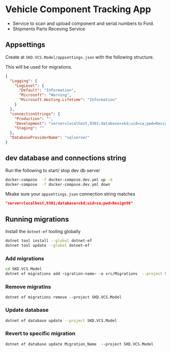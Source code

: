 # Vehicle Component Tracking App

* Service to scan and upload component and serial numbers to Ford.
* Shipments Parts Receving Service

## Appsettings

Create at `SKD.VCS.Model/appsettings.json` with the following structure.

This will be used for migrations.

```json
{
  "Logging": {
    "LogLevel": {
      "Default": "Information",
      "Microsoft": "Warning",
      "Microsoft.Hosting.Lifetime": "Information"
    }
  },
  "connectionStrings": {
    "Production": "",
    "Development": "server=localhost,9301;database=skd;uid=sa;pwd=Resign98",
    "Staging": ""
  },
  "DatabaseProviderName": "sqlserver"
}
```

## dev database and connections string

Run the following to start/ stop dev db server

```bash
docker-compose  -f docker-compose.dev.yml up -d
docker-compose  -f docker-compose.dev.yml down
```

Mkake sure your `appsettings.json` connection string matches

```json
"server=localhost,9301;database=skd;uid=sa;pwd=Resign98"
```

## Running migrations

Install the `dotnet-ef` tooling globally

```bash
dotnet tool install --global dotnet-ef
dotnet tool update --global dotnet-ef

```

### Add migrations

```bash
cd SKD.VCS.Model
dotnet ef migrations add <igration-name> -o src/Migrations  --project SKD.VCS.Model 
```

### Remove migratins
```
dotnet ef migrations remove --project SKD.VCS.Model
```
### Update database

```bash
dotnet ef database update --project SKD.VCS.Model
```

### Revert to specific migration 
```
dotnet ef database update Migration_Name  --project SKD.VCS.Model
```
